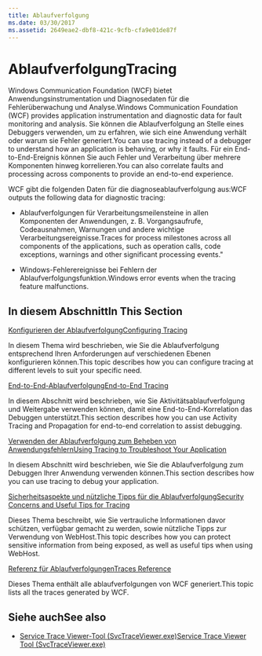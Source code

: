 ```yaml
---
title: Ablaufverfolgung
ms.date: 03/30/2017
ms.assetid: 2649eae2-dbf8-421c-9cfb-cfa9e01de87f
---
```

# <a name="tracing"></a><span data-ttu-id="ea055-102">Ablaufverfolgung</span><span class="sxs-lookup"><span data-stu-id="ea055-102">Tracing</span></span>
<span data-ttu-id="ea055-103">Windows Communication Foundation (WCF) bietet Anwendungsinstrumentation und Diagnosedaten für die Fehlerüberwachung und Analyse.</span><span class="sxs-lookup"><span data-stu-id="ea055-103">Windows Communication Foundation (WCF) provides application instrumentation and diagnostic data for fault monitoring and analysis.</span></span> <span data-ttu-id="ea055-104">Sie können die Ablaufverfolgung an Stelle eines Debuggers verwenden, um zu erfahren, wie sich eine Anwendung verhält oder warum sie Fehler generiert.</span><span class="sxs-lookup"><span data-stu-id="ea055-104">You can use tracing instead of a debugger to understand how an application is behaving, or why it faults.</span></span> <span data-ttu-id="ea055-105">Für ein End-to-End-Ereignis können Sie auch Fehler und Verarbeitung über mehrere Komponenten hinweg korrelieren.</span><span class="sxs-lookup"><span data-stu-id="ea055-105">You can also correlate faults and processing across components to provide an end-to-end experience.</span></span>  
  
 <span data-ttu-id="ea055-106">WCF gibt die folgenden Daten für die diagnoseablaufverfolgung aus:</span><span class="sxs-lookup"><span data-stu-id="ea055-106">WCF outputs the following data for diagnostic tracing:</span></span>  
  
-   <span data-ttu-id="ea055-107">Ablaufverfolgungen für Verarbeitungsmeilensteine in allen Komponenten der Anwendungen, z.&#160;B. Vorgangsaufrufe, Codeausnahmen, Warnungen und andere wichtige Verarbeitungsereignisse.</span><span class="sxs-lookup"><span data-stu-id="ea055-107">Traces for process milestones across all components of the applications, such as operation calls, code exceptions, warnings and other significant processing events."</span></span>  
  
-   <span data-ttu-id="ea055-108">Windows-Fehlerereignisse bei Fehlern der Ablaufverfolgungsfunktion.</span><span class="sxs-lookup"><span data-stu-id="ea055-108">Windows error events when the tracing feature malfunctions.</span></span>  
  
## <a name="in-this-section"></a><span data-ttu-id="ea055-109">In diesem Abschnitt</span><span class="sxs-lookup"><span data-stu-id="ea055-109">In This Section</span></span>  
 [<span data-ttu-id="ea055-110">Konfigurieren der Ablaufverfolgung</span><span class="sxs-lookup"><span data-stu-id="ea055-110">Configuring Tracing</span></span>](../../../../../docs/framework/wcf/diagnostics/tracing/configuring-tracing.md)  
  
 <span data-ttu-id="ea055-111">In diesem Thema wird beschrieben, wie Sie die Ablaufverfolgung entsprechend Ihren Anforderungen auf verschiedenen Ebenen konfigurieren können.</span><span class="sxs-lookup"><span data-stu-id="ea055-111">This topic describes how you can configure tracing at different levels to suit your specific need.</span></span>  
  
 [<span data-ttu-id="ea055-112">End-to-End-Ablaufverfolgung</span><span class="sxs-lookup"><span data-stu-id="ea055-112">End-to-End Tracing</span></span>](../../../../../docs/framework/wcf/diagnostics/tracing/end-to-end-tracing.md)  
  
 <span data-ttu-id="ea055-113">In diesem Abschnitt wird beschrieben, wie Sie Aktivitätsablaufverfolgung und Weitergabe verwenden können, damit eine End-to-End-Korrelation das Debuggen unterstützt.</span><span class="sxs-lookup"><span data-stu-id="ea055-113">This section describes how you can use Activity Tracing and Propagation for end-to-end correlation to assist debugging.</span></span>  
  
 [<span data-ttu-id="ea055-114">Verwenden der Ablaufverfolgung zum Beheben von Anwendungsfehlern</span><span class="sxs-lookup"><span data-stu-id="ea055-114">Using Tracing to Troubleshoot Your Application</span></span>](../../../../../docs/framework/wcf/diagnostics/tracing/using-tracing-to-troubleshoot-your-application.md)  
  
 <span data-ttu-id="ea055-115">In diesem Abschnitt wird beschrieben, wie Sie die Ablaufverfolgung zum Debuggen Ihrer Anwendung verwenden können.</span><span class="sxs-lookup"><span data-stu-id="ea055-115">This section describes how you can use tracing to debug your application.</span></span>  
  
 [<span data-ttu-id="ea055-116">Sicherheitsaspekte und nützliche Tipps für die Ablaufverfolgung</span><span class="sxs-lookup"><span data-stu-id="ea055-116">Security Concerns and Useful Tips for Tracing</span></span>](../../../../../docs/framework/wcf/diagnostics/tracing/security-concerns-and-useful-tips-for-tracing.md)  
  
 <span data-ttu-id="ea055-117">Dieses Thema beschreibt, wie Sie vertrauliche Informationen davor schützen, verfügbar gemacht zu werden, sowie nützliche Tipps zur Verwendung von WebHost.</span><span class="sxs-lookup"><span data-stu-id="ea055-117">This topic describes how you can protect sensitive information from being exposed, as well as useful tips when using WebHost.</span></span>  
  
 [<span data-ttu-id="ea055-118">Referenz für Ablaufverfolgungen</span><span class="sxs-lookup"><span data-stu-id="ea055-118">Traces Reference</span></span>](../../../../../docs/framework/wcf/diagnostics/tracing/traces-reference.md)  
  
 <span data-ttu-id="ea055-119">Dieses Thema enthält alle ablaufverfolgungen von WCF generiert.</span><span class="sxs-lookup"><span data-stu-id="ea055-119">This topic lists all the traces generated by WCF.</span></span>  
  
## <a name="see-also"></a><span data-ttu-id="ea055-120">Siehe auch</span><span class="sxs-lookup"><span data-stu-id="ea055-120">See also</span></span>
- [<span data-ttu-id="ea055-121">Service Trace Viewer-Tool (SvcTraceViewer.exe)</span><span class="sxs-lookup"><span data-stu-id="ea055-121">Service Trace Viewer Tool (SvcTraceViewer.exe)</span></span>](../../../../../docs/framework/wcf/service-trace-viewer-tool-svctraceviewer-exe.md)
